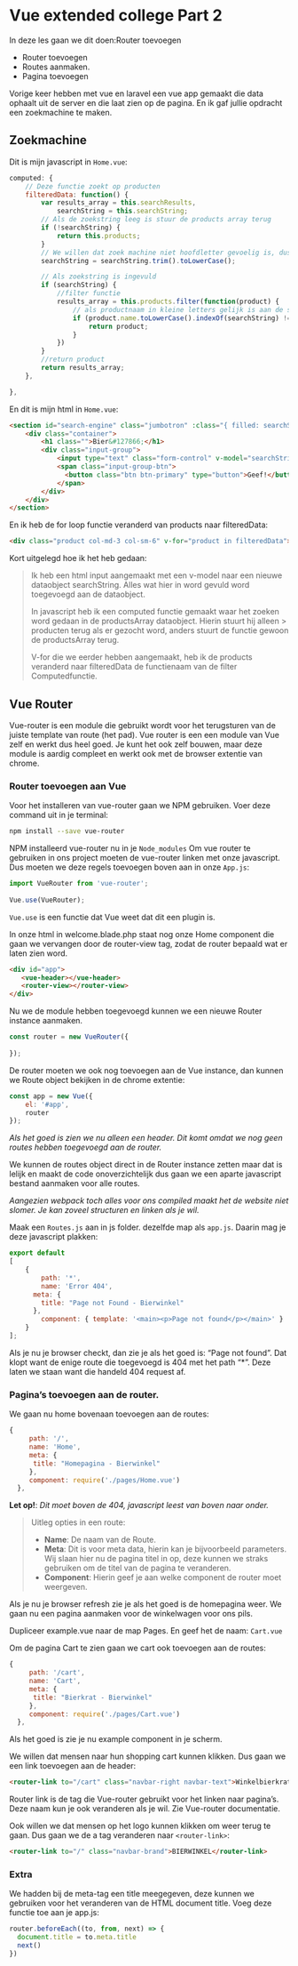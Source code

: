 # Vue extended college Part 2

In deze les gaan we dit doen:Router toevoegen
- Router toevoegen
- Routes aanmaken.
- Pagina toevoegen

Vorige keer hebben met vue en laravel een vue app gemaakt die data ophaalt uit de server en die laat zien op de pagina. En ik gaf jullie opdracht een zoekmachine te maken.

## Zoekmachine
Dit is mijn javascript in `Home.vue`:
``` js
computed: {
    // Deze functie zoekt op producten
    filteredData: function() {
        var results_array = this.searchResults,
            searchString = this.searchString;
        // Als de zoekstring leeg is stuur de products array terug
        if (!searchString) {
            return this.products;
        }
        // We willen dat zoek machine niet hoofdletter gevoelig is, dus maken we alles kleine letters.
        searchString = searchString.trim().toLowerCase();

        // Als zoekstring is ingevuld
        if (searchString) {
            //filter functie
            results_array = this.products.filter(function(product) {
                // als productnaam in kleine letters gelijk is aan de searchString stuur product terug.
                if (product.name.toLowerCase().indexOf(searchString) !== -1) {
                    return product;
                }
            })
        }
        //return product
        return results_array;
    },

},
```
En dit is mijn html in `Home.vue`:
``` html
<section id="search-engine" class="jumbotron" :class="{ filled: searchString.length !== 0 }">
    <div class="container">
        <h1 class="">Bier&#127866;</h1>
        <div class="input-group">
            <input type="text" class="form-control" v-model="searchString" placeholder="Zoek bier...">
            <span class="input-group-btn">
              <button class="btn btn-primary" type="button">Geef!</button>
            </span>
        </div>
    </div>
</section>
```
En ik heb de for loop functie veranderd van products naar filteredData:
``` html
<div class="product col-md-3 col-sm-6" v-for="product in filteredData">
```
Kort uitgelegd hoe ik het heb gedaan:
> Ik heb een html input aangemaakt met een v-model naar een nieuwe dataobject searchString. 
> Alles wat hier in word gevuld word toegevoegd aan de dataobject.
>
> In javascript heb ik een computed functie gemaakt waar het zoeken word gedaan in de productsArray dataobject. Hierin stuurt hij alleen > producten terug als er gezocht word, anders stuurt de functie gewoon de productsArray terug.
> 
> V-for die we eerder hebben aangemaakt, heb ik de products veranderd naar filteredData de functienaam van de filter Computedfunctie.

## Vue Router
Vue-router is een module die gebruikt wordt voor het terugsturen van de juiste template van route (het pad). Vue router is een een module van Vue zelf en werkt dus heel goed. Je kunt het ook zelf bouwen, maar deze module is aardig compleet en werkt ook met de browser extentie van chrome.

### Router toevoegen aan Vue
Voor het installeren van vue-router gaan we NPM gebruiken. 
Voer deze command uit in je terminal:
``` bash
npm install --save vue-router
```
NPM installeerd vue-router nu in je `Node_modules`
Om vue router te gebruiken in ons project moeten de vue-router linken met onze javascript.
Dus moeten we deze regels toevoegen boven aan in onze `App.js`:
``` js
import VueRouter from 'vue-router';
 
Vue.use(VueRouter);

```
`Vue.use` is een functie dat Vue weet dat dit een plugin is.

In onze html in welcome.blade.php staat nog onze Home component die gaan we vervangen door de router-view tag, zodat de router bepaald wat er laten zien word.
``` html
<div id="app">
   <vue-header></vue-header>
   <router-view></router-view>
</div>
```

Nu we de module hebben toegevoegd kunnen we een nieuwe Router instance aanmaken.
``` js
const router = new VueRouter({
 
});
```
De router moeten we ook nog toevoegen aan de Vue instance, dan kunnen we Route object bekijken in de chrome extentie:
``` js
const app = new Vue({
    el: '#app',
    router
});
```
*Als het goed is zien we nu alleen een header. Dit komt omdat we nog geen routes hebben toegevoegd aan de router.*

We kunnen de routes object direct in de Router instance zetten maar dat is lelijk en maakt de code onoverzichtelijk dus gaan we een aparte javascript bestand aanmaken voor alle routes.

*Aangezien webpack toch alles voor ons compiled maakt het de website niet slomer. Je kan zoveel structuren en linken als je wil.* 

Maak een `Routes.js` aan in js folder. dezelfde map als `app.js`. 
Daarin mag je deze javascript plakken:
``` js
export default 
[
    {
    	path: '*',
    	name: 'Error 404',
      meta: {
        title: "Page not Found - Bierwinkel"
      },
    	component: { template: '<main><p>Page not found</p></main>' }
    }
];
```
Als je nu je browser checkt, dan zie je als het goed is: “Page not found”.
Dat klopt want de enige route die toegevoegd is 404 met het path “*”.
Deze laten we staan want die handeld 404 request af.
### Pagina’s toevoegen aan de router.
We gaan nu home bovenaan toevoegen aan de routes:
``` js
{
     path: '/',
     name: 'Home',
     meta: {
      title: "Homepagina - Bierwinkel"
     },
     component: require('./pages/Home.vue')
  },
```
**Let op!**: *Dit moet boven de 404, javascript leest van boven naar onder.*
> Uitleg opties in een route:
> - **Name**: De naam van de Route. 
> - **Meta**: Dit is voor meta data, hierin kan je bijvoorbeeld parameters. Wij slaan hier nu de pagina titel in op, deze kunnen we straks gebruiken om de titel van de pagina te veranderen.
> - **Component**: Hierin geef je aan welke component de router moet weergeven.

Als je nu je browser refresh zie je als het goed is de homepagina weer.
We gaan nu een pagina aanmaken voor de winkelwagen voor ons pils.

Dupliceer example.vue naar de map Pages. 
En geef het de naam: `Cart.vue`

Om de pagina Cart te zien gaan we cart ook toevoegen aan de routes:
``` js
{
     path: '/cart',
     name: 'Cart',
     meta: {
      title: "Bierkrat - Bierwinkel"
     },
     component: require('./pages/Cart.vue')
  },
```
Als het goed is zie je nu example component in je scherm.
 
We willen dat mensen naar hun shopping cart kunnen klikken. Dus gaan we een link toevoegen aan de header:
``` html
<router-link to="/cart" class="navbar-right navbar-text">Winkelbierkrat</router-link>
```
Router link is de tag die Vue-router gebruikt voor het linken naar pagina’s. Deze naam kun je ook veranderen als je wil. Zie Vue-router documentatie.
 
Ook willen we dat mensen op het logo kunnen klikken om weer terug te gaan.
Dus gaan we de a tag veranderen naar `<router-link>`:
``` html
<router-link to="/" class="navbar-brand">BIERWINKEL</router-link>
```
### Extra
We hadden bij de meta-tag een title meegegeven, deze kunnen we gebruiken voor het veranderen van de HTML document title. Voeg deze functie toe aan je app.js:
``` js
router.beforeEach((to, from, next) => {
  document.title = to.meta.title
  next()
})
```


